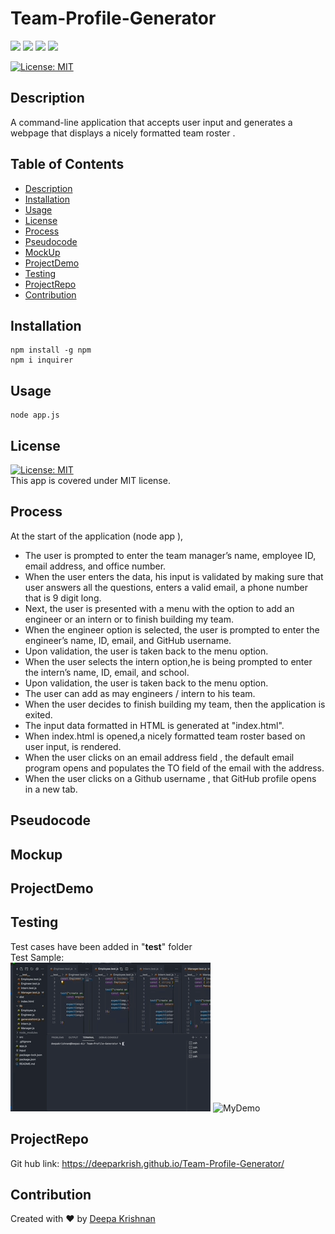 # Team-Profile-Generator   
  <p align="left">
    <img src="https://img.shields.io/github/repo-size/deeparkrish/Team-Profile-Generator" />
    <img src="https://img.shields.io/github/languages/top/deeparkrish/Team-Profile-Generator"  />
    <img src="https://img.shields.io/github/issues/deeparkrish/Team-Profile-Generator" />
    <img src="https://img.shields.io/github/last-commit/deeparkrish/Team-Profile-Generator" >   
  </p>

  [![License: MIT](https://img.shields.io/badge/License-MIT-yellow.svg)](https://opensource.org/licenses/MIT)<br />

  ## Description
  A command-line application that accepts user input and  generates a webpage that displays a nicely formatted team roster .
  
 
  ## Table of Contents 
  * [Description](#description)
  * [Installation](#installation)
  * [Usage](#usage)
  * [License](#license)
  * [Process](#process)
  * [Pseudocode](#pseudocode)
  * [MockUp](#mockup)
  * [ProjectDemo](#projectdemo)
  * [Testing](#testing)
  * [ProjectRepo](#projectrepo)
  * [Contribution](#contribution)
  
  
  ##  Installation
    npm install -g npm 
    npm i inquirer

  ##  Usage
    node app.js

  ## License 
  [![License: MIT](https://img.shields.io/badge/License-MIT-yellow.svg)](https://opensource.org/licenses/MIT)<br />
  This app is covered under MIT license.
  
   ## Process
   At the  start of the application (node app ),
  * The user is  prompted to enter the team manager’s name, employee ID, email address, and office number. 
  * When the user enters the data, his input is validated by making sure that user answers all the questions, enters a valid email, 
    a phone number that is 9 digit long.
  * Next,  the user is presented with a menu with the option to add an engineer or an intern or to finish building my team.
  * When the engineer option is selected, the user is  prompted to enter the engineer’s name, ID, email, and GitHub username.
  * Upon validation, the user is  taken back to the menu option.
  * When the user selects the intern option,he is being prompted to enter the intern’s name, ID, email, and school.
  * Upon validation, the user is  taken back to the menu option.
  * The user can add as may engineers / intern to his team.
  * When the user decides to finish building my team, then the  application is exited.
  * The input data formatted in HTML is generated at "index.html".
  * When index.html is opened,a nicely formatted team roster based on user input, is rendered. 
  * When the user clicks on an email address field , the default email program opens and populates the TO field of the email with the address.
  * When the user clicks on a Github username , that GitHub profile opens in a new tab.


  ## Pseudocode
  
  
  ##  Mockup
  
  ##  ProjectDemo

  ## Testing
  Test cases have been added in "__test__" folder </br>
  Test Sample: </br>
  ![MyDemo](https://github.com/Deeparkrish/Team-Profile-Generator/blob/main/src/demo/TDD-demo.gif) 
  ![MyDemo](https://github.com/Deeparkrish/Team-Profile-Generator/blob/main/src/demo/TDD-demo1.gif)
  
  

  ## ProjectRepo 
  Git hub link: https://deeparkrish.github.io/Team-Profile-Generator/ 

  ## Contribution
  Created with ❤️ by [Deepa Krishnan](https://github.com/DeeparKrish/README-generator)

